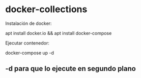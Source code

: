 # docker-collections

Instalación de docker: 

apt install docker.io && apt install docker-compose

Ejecutar contenedor:

docker-compose up -d 
## -d para que lo ejecute en segundo plano
 
